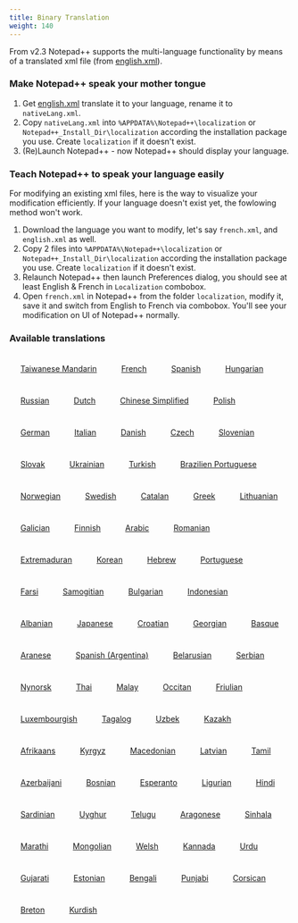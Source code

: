 ```yaml
---
title: Binary Translation
weight: 140
---
```


From v2.3 Notepad++ supports the multi-language functionality by means of a translated xml file (from [english.xml](https://github.com/notepad-plus-plus/notepad-plus-plus/blob/master/PowerEditor/installer/nativeLang/english.xml)).

### Make Notepad++ speak your mother tongue

1. Get [english.xml]() translate it to your language, rename it to `nativeLang.xml`.
2. Copy `nativeLang.xml` into `%APPDATA%\Notepad++\localization` or `Notepad++_Install_Dir\localization` according the installation package you use. Create `localization` if it doesn't exist.
3. (Re)Launch Notepad++ - now Notepad++ should display your language.

### Teach Notepad++ to speak your language easily

For modifying an existing xml files, here is the way to visualize your modification efficiently. If your language doesn't exist yet, the fowlowing method won't work.

1. Download the language you want to modify, let's say `french.xml`, and `english.xml` as well. 
2. Copy 2 files into `%APPDATA%\Notepad++\localization` or `Notepad++_Install_Dir\localization` according the installation package you use. Create `localization` if it doesn't exist.
3. Relaunch Notepad++ then launch Preferences dialog, you should see at least English & French in `Localization` combobox.
4. Open `french.xml` in Notepad++ from the folder `localization`, modify it, save it and switch from English to French via combobox. You'll see your modification on UI of Notepad++ normally.

### Available translations


<div>

<div align="center" style="margin: 20px; display: inline-block;">
<a href="https://github.com/notepad-plus-plus/notepad-plus-plus/blob/master/PowerEditor/installer/nativeLang/taiwaneseMandarin.xml" target="_blank"> <img src="/docs/images/flags/fTaiwan.png" alt="" border="0" /><br /> Taiwanese Mandarin</a>
</div>

<div align="center" style="margin: 20px; display: inline-block;">
<a href="https://github.com/notepad-plus-plus/notepad-plus-plus/blob/master/PowerEditor/installer/nativeLang/french.xml" target="_blank"><img src="/docs/images/flags/fFrance.png" alt="" border="0" /><br /> French</a>
</div>

<div align="center" style="margin: 20px; display: inline-block;">
<a href="https://github.com/notepad-plus-plus/notepad-plus-plus/blob/master/PowerEditor/installer/nativeLang/spanish.xml" target="_blank"><img src="/docs/images/flags/fSpain.png" alt="" border="0" /><br /> Spanish</a>
</div>

<div align="center" style="margin: 20px; display: inline-block;">
<a href="https://github.com/notepad-plus-plus/notepad-plus-plus/blob/master/PowerEditor/installer/nativeLang/hungarian.xml" target="_blank"><img src="/docs/images/flags/fHungary.png" alt="" border="0" /><br /> Hungarian</a>
</div>

<div align="center" style="margin: 20px; display: inline-block;">
<a href="https://github.com/notepad-plus-plus/notepad-plus-plus/blob/master/PowerEditor/installer/nativeLang/russian.xml" target="_blank"><img src="/docs/images/flags/fRussia.png" alt="" border="0" /><br /> Russian</a> 
</div>

<div align="center" style="margin: 20px; display: inline-block;">
<a href="https://github.com/notepad-plus-plus/notepad-plus-plus/blob/master/PowerEditor/installer/nativeLang/dutch.xml" target="_blank"><img src="/docs/images/flags/fNetherlands.png" alt="" border="0" /><br /> Dutch</a> 
</div>

<div align="center" style="margin: 20px; display: inline-block;">
<a href="https://github.com/notepad-plus-plus/notepad-plus-plus/blob/master/PowerEditor/installer/nativeLang/chineseSimplified.xml" target="_blank"><img src="/docs/images/flags/fChina.png" alt="" border="0" /><br /> Chinese Simplified</a> 
</div>

<div align="center" style="margin: 20px; display: inline-block;">
<a href="https://github.com/notepad-plus-plus/notepad-plus-plus/blob/master/PowerEditor/installer/nativeLang/polish.xml" target="_blank"><img src="/docs/images/flags/fPoland.png" alt="" border="0" /><br /> Polish</a>
</div>

<div align="center" style="margin: 20px; display: inline-block;">
<a href="https://github.com/notepad-plus-plus/notepad-plus-plus/blob/master/PowerEditor/installer/nativeLang/german.xml" target="_blank"><img src="/docs/images/flags/fGermany.png" alt="" border="0" /><br /> German</a> 
</div>

<div align="center" style="margin: 20px; display: inline-block;">
<a href="https://github.com/notepad-plus-plus/notepad-plus-plus/blob/master/PowerEditor/installer/nativeLang/italian.xml" target="_blank"><img src="/docs/images/flags/fItaly.png" alt="" border="0" /><br /> Italian</a> 
</div>

<div align="center" style="margin: 20px; display: inline-block;">
<a href="https://github.com/notepad-plus-plus/notepad-plus-plus/blob/master/PowerEditor/installer/nativeLang/danish.xml" target="_blank"><img src="/docs/images/flags/fDenmark.png" alt="" border="0" /><br /> Danish</a> 
</div>

<div align="center" style="margin: 20px; display: inline-block;">
<a href="https://github.com/notepad-plus-plus/notepad-plus-plus/blob/master/PowerEditor/installer/nativeLang/czech.xml" target="_blank"><img src="/docs/images/flags/fCzech.png" alt="" border="0" /><br /> Czech</a>
</div>

<div align="center" style="margin: 20px; display: inline-block;">
<a href="https://github.com/notepad-plus-plus/notepad-plus-plus/blob/master/PowerEditor/installer/nativeLang/slovenian.xml" target="_blank"><img src="/docs/images/flags/fSlovenia.png" alt="" border="0" /><br /> Slovenian</a> 
</div>

<div align="center" style="margin: 20px; display: inline-block;">
<a href="https://github.com/notepad-plus-plus/notepad-plus-plus/blob/master/PowerEditor/installer/nativeLang/slovak.xml" target="_blank"><img src="/docs/images/flags/fSlovakia.png" alt="" border="0" /><br /> Slovak</a> 
</div>

<div align="center" style="margin: 20px; display: inline-block;">
<a href="https://github.com/notepad-plus-plus/notepad-plus-plus/blob/master/PowerEditor/installer/nativeLang/ukrainian.xml" target="_blank"><img src="/docs/images/flags/fUkraine.png" alt="" border="0" /><br /> Ukrainian</a> 
</div>

<div align="center" style="margin: 20px; display: inline-block;">
<a href="https://github.com/notepad-plus-plus/notepad-plus-plus/blob/master/PowerEditor/installer/nativeLang/turkish.xml" target="_blank"><img src="/docs/images/flags/fTurkey.png" alt="" border="0" /><br /> Turkish</a>
</div>

<div align="center" style="margin: 20px; display: inline-block;">
<a href="https://github.com/notepad-plus-plus/notepad-plus-plus/blob/master/PowerEditor/installer/nativeLang/brazilian_portuguese.xml" target="_blank"><img src="/docs/images/flags/fBrazil.png" alt="" border="0" /><br /> Brazilien Portuguese</a> 
</div>

<div align="center" style="margin: 20px; display: inline-block;">
<a href="https://github.com/notepad-plus-plus/notepad-plus-plus/blob/master/PowerEditor/installer/nativeLang/norwegian.xml" target="_blank"><img src="/docs/images/flags/fNorway.png" alt="" border="0" /><br /> Norwegian</a> 
</div>

<div align="center" style="margin: 20px; display: inline-block;">
<a href="https://github.com/notepad-plus-plus/notepad-plus-plus/blob/master/PowerEditor/installer/nativeLang/swedish.xml" target="_blank"><img src="/docs/images/flags/fSweden.png" alt="" border="0" /><br /> Swedish</a> 
</div>

<div align="center" style="margin: 20px; display: inline-block;">
<a href="https://github.com/notepad-plus-plus/notepad-plus-plus/blob/master/PowerEditor/installer/nativeLang/catalan.xml" target="_blank"><img src="/docs/images/flags/fCatalunya.png" alt="" border="0" /><br /> Catalan</a>
</div>

<div align="center" style="margin: 20px; display: inline-block;">
<a href="https://github.com/notepad-plus-plus/notepad-plus-plus/blob/master/PowerEditor/installer/nativeLang/greek.xml" target="_blank"><img src="/docs/images/flags/fGreece.png" alt="" border="0" /><br /> Greek</a> 
</div>

<div align="center" style="margin: 20px; display: inline-block;">
<a href="https://github.com/notepad-plus-plus/notepad-plus-plus/blob/master/PowerEditor/installer/nativeLang/lithuanian.xml" target="_blank"><img src="/docs/images/flags/fLithuania.png" alt="" border="0" /><br /> Lithuanian</a> 
</div>

<div align="center" style="margin: 20px; display: inline-block;">
<a href="https://github.com/notepad-plus-plus/notepad-plus-plus/blob/master/PowerEditor/installer/nativeLang/galician.xml" target="_blank"><img src="/docs/images/flags/fGalicia.png" alt="" border="0" /><br /> Galician</a> 
</div>

<div align="center" style="margin: 20px; display: inline-block;">
<a href="https://github.com/notepad-plus-plus/notepad-plus-plus/blob/master/PowerEditor/installer/nativeLang/finnish.xml" target="_blank"><img src="/docs/images/flags/fFinland.png" alt="" border="0" /><br /> Finnish</a>
</div>


<div align="center" style="margin: 20px; display: inline-block;">
<a href="https://github.com/notepad-plus-plus/notepad-plus-plus/blob/master/PowerEditor/installer/nativeLang/arabic.xml" target="_blank"><img src="/docs/images/flags/fPalestinie.png" alt="" border="0" /><br /> Arabic</a> 
</div>


<div align="center" style="margin: 20px; display: inline-block;">
<a href="https://github.com/notepad-plus-plus/notepad-plus-plus/blob/master/PowerEditor/installer/nativeLang/romanian.xml" target="_blank"><img src="/docs/images/flags/fRomania.png" alt="" border="0" /><br /> Romanian</a> 
</div>


<div align="center" style="margin: 20px; display: inline-block;">
<a href="https://github.com/notepad-plus-plus/notepad-plus-plus/blob/master/PowerEditor/installer/nativeLang/extremaduran.xml" target="_blank"><img src="/docs/images/flags/fExtremadura.png" alt="" border="0" /><br /> Extremaduran</a> 
</div>


<div align="center" style="margin: 20px; display: inline-block;">
<a href="https://github.com/notepad-plus-plus/notepad-plus-plus/blob/master/PowerEditor/installer/nativeLang/korean.xml" target="_blank"><img src="/docs/images/flags/fKorea.png" alt="" border="0" /><br /> Korean</a>
</div>

<div align="center" style="margin: 20px; display: inline-block;">
<a href="https://github.com/notepad-plus-plus/notepad-plus-plus/blob/master/PowerEditor/installer/nativeLang/hebrew.xml" target="_blank"><img src="/docs/images/flags/fIsrael.png" alt="" border="0" /><br /> Hebrew</a> 
</div>

<div align="center" style="margin: 20px; display: inline-block;">
<a href="https://github.com/notepad-plus-plus/notepad-plus-plus/blob/master/PowerEditor/installer/nativeLang/portuguese.xml" target="_blank"><img src="/docs/images/flags/fPortugal.png" alt="" border="0" /><br /> Portuguese</a> 
</div>

<div align="center" style="margin: 20px; display: inline-block;">
<a href="https://github.com/notepad-plus-plus/notepad-plus-plus/blob/master/PowerEditor/installer/nativeLang/farsi.xml" target="_blank"><img src="/docs/images/flags/fIran.png" alt="" border="0" /><br /> Farsi</a> 
</div>

<div align="center" style="margin: 20px; display: inline-block;">
<a href="https://github.com/notepad-plus-plus/notepad-plus-plus/blob/master/PowerEditor/installer/nativeLang/samogitian.xml" target="_blank"><img src="/docs/images/flags/fSamogitia.png" alt="" border="0" /><br /> Samogitian</a>
</div>

<div align="center" style="margin: 20px; display: inline-block;">
<a href="https://github.com/notepad-plus-plus/notepad-plus-plus/blob/master/PowerEditor/installer/nativeLang/bulgarian.xml" target="_blank"><img src="/docs/images/flags/fBulgaria.png" alt="" border="0" /><br /> Bulgarian</a> 
</div>

<div align="center" style="margin: 20px; display: inline-block;">
<a href="https://github.com/notepad-plus-plus/notepad-plus-plus/blob/master/PowerEditor/installer/nativeLang/indonesian.xml" target="_blank"><img src="/docs/images/flags/fIndonesia.png" alt="" border="0" /><br /> Indonesian</a> 
</div>

<div align="center" style="margin: 20px; display: inline-block;">
<a href="https://github.com/notepad-plus-plus/notepad-plus-plus/blob/master/PowerEditor/installer/nativeLang/albanian.xml" target="_blank"><img src="/docs/images/flags/fAlbania.png" alt="" border="0" /><br /> Albanian</a> 
</div>

<div align="center" style="margin: 20px; display: inline-block;">
<a href="https://github.com/notepad-plus-plus/notepad-plus-plus/blob/master/PowerEditor/installer/nativeLang/japanese.xml" target="_blank"><img src="/docs/images/flags/fJapan.png" alt="" border="0" /><br /> Japanese</a>
</div>

<div align="center" style="margin: 20px; display: inline-block;">
<a href="https://github.com/notepad-plus-plus/notepad-plus-plus/blob/master/PowerEditor/installer/nativeLang/croatian.xml" target="_blank"><img src="/docs/images/flags/fCroatia.png" alt="" border="0" /><br /> Croatian</a> 
</div>

<div align="center" style="margin: 20px; display: inline-block;">
<a href="https://github.com/notepad-plus-plus/notepad-plus-plus/blob/master/PowerEditor/installer/nativeLang/georgian.xml" target="_blank"><img src="/docs/images/flags/fGeorgia.png" alt="" border="0" /><br /> Georgian</a> 
</div>

<div align="center" style="margin: 20px; display: inline-block;">
<a href="https://github.com/notepad-plus-plus/notepad-plus-plus/blob/master/PowerEditor/installer/nativeLang/basque.xml" target="_blank"><img src="/docs/images/flags/fBasque.png" alt="" border="0" /><br /> Basque</a> 
</div>

<div align="center" style="margin: 20px; display: inline-block;">
<a href="https://github.com/notepad-plus-plus/notepad-plus-plus/blob/master/PowerEditor/installer/nativeLang/aranese.xml" target="_blank"><img src="/docs/images/flags/fValdAran.png" alt="" border="0" /><br /> Aranese</a>
</div>

<div align="center" style="margin: 20px; display: inline-block;">
<a href="https://github.com/notepad-plus-plus/notepad-plus-plus/blob/master/PowerEditor/installer/nativeLang/spanish_ar.xml" target="_blank"><img src="/docs/images/flags/fArgentine.png" alt="" border="0" /><br /> Spanish (Argentina)</a> 
</div>

<div align="center" style="margin: 20px; display: inline-block;">
<a href="https://github.com/notepad-plus-plus/notepad-plus-plus/blob/master/PowerEditor/installer/nativeLang/belarusian.xml" target="_blank"><img src="/docs/images/flags/fBelarus.png" alt="" border="0" /><br /> Belarusian</a> 
</div>

<div align="center" style="margin: 20px; display: inline-block;">
<a href="https://github.com/notepad-plus-plus/notepad-plus-plus/blob/master/PowerEditor/installer/nativeLang/serbian.xml" target="_blank"><img src="/docs/images/flags/fSerbia.png" alt="" border="0" /><br /> Serbian</a> 
</div>

<div align="center" style="margin: 20px; display: inline-block;">
<a href="https://github.com/notepad-plus-plus/notepad-plus-plus/blob/master/PowerEditor/installer/nativeLang/nynorsk.xml" target="_blank"><img src="/docs/images/flags/fNorway.png" alt="" border="0" /><br /> Nynorsk</a>
</div>

<div align="center" style="margin: 20px; display: inline-block;">
<a href="https://github.com/notepad-plus-plus/notepad-plus-plus/blob/master/PowerEditor/installer/nativeLang/thai.xml" target="_blank"><img src="/docs/images/flags/fThailand.png" alt="" border="0" /><br /> Thai</a> 
</div>

<div align="center" style="margin: 20px; display: inline-block;">
<a href="https://github.com/notepad-plus-plus/notepad-plus-plus/blob/master/PowerEditor/installer/nativeLang/malay.xml" target="_blank"><img src="/docs/images/flags/fMalaysia.png" alt="" border="0" /><br /> Malay</a> 
</div>

<div align="center" style="margin: 20px; display: inline-block;">
<a href="https://github.com/notepad-plus-plus/notepad-plus-plus/blob/master/PowerEditor/installer/nativeLang/occitan.xml" target="_blank"><img src="/docs/images/flags/fOccitanie.png" alt="" border="0" /><br /> Occitan</a> 
</div>

<div align="center" style="margin: 20px; display: inline-block;">
<a href="https://github.com/notepad-plus-plus/notepad-plus-plus/blob/master/PowerEditor/installer/nativeLang/friulian.xml" target="_blank"><img src="/docs/images/flags/fFriuli.png" alt="" border="0" /><br /> Friulian</a>
</div>

<div align="center" style="margin: 20px; display: inline-block;">
<a href="https://github.com/notepad-plus-plus/notepad-plus-plus/blob/master/PowerEditor/installer/nativeLang/luxembourgish.xml" target="_blank"><img src="/docs/images/flags/fLuxembourgish.png" alt="" border="0" /><br /> Luxembourgish</a> 
</div>

<div align="center" style="margin: 20px; display: inline-block;">
<a href="https://github.com/notepad-plus-plus/notepad-plus-plus/blob/master/PowerEditor/installer/nativeLang/tagalog.xml" target="_blank"><img src="/docs/images/flags/fPhilippines.png" alt="" border="0" /><br /> Tagalog</a> 
</div>

<div align="center" style="margin: 20px; display: inline-block;">
<a href="https://github.com/notepad-plus-plus/notepad-plus-plus/blob/master/PowerEditor/installer/nativeLang/uzbek.xml" target="_blank"><img src="/docs/images/flags/fUzbekistan.png" alt="" border="0" /><br /> Uzbek</a> 
</div>

<div align="center" style="margin: 20px; display: inline-block;">
<a href="https://github.com/notepad-plus-plus/notepad-plus-plus/blob/master/PowerEditor/installer/nativeLang/kazakh.xml" target="_blank"><img src="/docs/images/flags/fKazakhstan.png" alt="" border="0" /><br /> Kazakh</a>
</div>

<div align="center" style="margin: 20px; display: inline-block;">
<a href="https://github.com/notepad-plus-plus/notepad-plus-plus/blob/master/PowerEditor/installer/nativeLang/afrikaans.xml" target="_blank"><img src="/docs/images/flags/fSouthAfrica.png" alt="" border="0" /><br /> Afrikaans</a>
</div>

<div align="center" style="margin: 20px; display: inline-block;">
<a href="https://github.com/notepad-plus-plus/notepad-plus-plus/blob/master/PowerEditor/installer/nativeLang/kyrgyz.xml" target="_blank"><img src="/docs/images/flags/fKyrgyzstan.png" alt="" border="0" /><br /> Kyrgyz</a> 
</div>

<div align="center" style="margin: 20px; display: inline-block;">
<a href="https://github.com/notepad-plus-plus/notepad-plus-plus/blob/master/PowerEditor/installer/nativeLang/macedonian.xml" target="_blank"><img src="/docs/images/flags/fMacedonia.png" alt="" border="0" /><br /> Macedonian</a> 
</div>

<div align="center" style="margin: 20px; display: inline-block;">
<a href="https://github.com/notepad-plus-plus/notepad-plus-plus/blob/master/PowerEditor/installer/nativeLang/latvian.xml" target="_blank"><img src="/docs/images/flags/fLatvian.png" alt="" border="0" /><br /> Latvian</a>
</div>

<div align="center" style="margin: 20px; display: inline-block;">
<a href="https://github.com/notepad-plus-plus/notepad-plus-plus/blob/master/PowerEditor/installer/nativeLang/tamil.xml" target="_blank"><img src="/docs/images/flags/fIndia.png" alt="" border="0" /><br /> Tamil</a> 
</div>

<div align="center" style="margin: 20px; display: inline-block;">
<a href="https://github.com/notepad-plus-plus/notepad-plus-plus/blob/master/PowerEditor/installer/nativeLang/azerbaijani.xml" target="_blank"><img src="/docs/images/flags/fAzerbaijan.png" alt="" border="0" /><br /> Azerbaijani</a> 
</div>

<div align="center" style="margin: 20px; display: inline-block;">
<a href="https://github.com/notepad-plus-plus/notepad-plus-plus/blob/master/PowerEditor/installer/nativeLang/bosnian.xml" target="_blank"><img src="/docs/images/flags/fBosnia.png" alt="" border="0" /><br /> Bosnian</a> 
</div>

<div align="center" style="margin: 20px; display: inline-block;">
<a href="https://github.com/notepad-plus-plus/notepad-plus-plus/blob/master/PowerEditor/installer/nativeLang/esperanto.xml" target="_blank"><img src="/docs/images/flags/fEsperanto.png" alt="" border="0" /><br /> Esperanto</a>
</div>

<div align="center" style="margin: 20px; display: inline-block;">
<a href="https://github.com/notepad-plus-plus/notepad-plus-plus/blob/master/PowerEditor/installer/nativeLang/ligurian.xml" target="_blank"><img src="/docs/images/flags/fLiguria.png" alt="" border="0" /><br /> Ligurian</a> 
</div>

<div align="center" style="margin: 20px; display: inline-block;">
<a href="https://github.com/notepad-plus-plus/notepad-plus-plus/blob/master/PowerEditor/installer/nativeLang/hindi.xml" target="_blank"><img src="/docs/images/flags/fIndia.png" alt="" border="0" /><br /> Hindi</a> 
</div>

<div align="center" style="margin: 20px; display: inline-block;">
<a href="https://github.com/notepad-plus-plus/notepad-plus-plus/blob/master/PowerEditor/installer/nativeLang/sardinian.xml" target="_blank"><img src="/docs/images/flags/fSardinia.png" alt="" border="0" /><br /> Sardinian</a> 
</div>

<div align="center" style="margin: 20px; display: inline-block;">
<a href="https://github.com/notepad-plus-plus/notepad-plus-plus/blob/master/PowerEditor/installer/nativeLang/uyghur.xml" target="_blank"><img src="/docs/images/flags/fEastTurkestan.png" alt="" border="0" /><br /> Uyghur</a>
</div>

<div align="center" style="margin: 20px; display: inline-block;">
<a href="https://github.com/notepad-plus-plus/notepad-plus-plus/blob/master/PowerEditor/installer/nativeLang/telugu.xml" target="_blank"><img src="/docs/images/flags/fIndia.png" alt="" border="0" /><br /> Telugu</a> 
</div>

<div align="center" style="margin: 20px; display: inline-block;">
<a href="https://github.com/notepad-plus-plus/notepad-plus-plus/blob/master/PowerEditor/installer/nativeLang/aragonese.xml" target="_blank"><img src="/docs/images/flags/fAragon.png" alt="" border="0" /><br /> Aragonese</a> 
</div>

<div align="center" style="margin: 20px; display: inline-block;">
<a href="https://github.com/notepad-plus-plus/notepad-plus-plus/blob/master/PowerEditor/installer/nativeLang/sinhala.xml" target="_blank"><img src="/docs/images/flags/fSriLanka.png" alt="" border="0" /><br /> Sinhala</a> 
</div>

<div align="center" style="margin: 20px; display: inline-block;">
<a href="https://github.com/notepad-plus-plus/notepad-plus-plus/blob/master/PowerEditor/installer/nativeLang/marathi.xml" target="_blank"><img src="/docs/images/flags/fIndia.png" alt="" border="0" /><br /> Marathi</a>
</div>

<div align="center" style="margin: 20px; display: inline-block;">
<a href="https://github.com/notepad-plus-plus/notepad-plus-plus/blob/master/PowerEditor/installer/nativeLang/mongolian.xml" target="_blank"><img src="/docs/images/flags/fMongolia.png" alt="" border="0" /><br /> Mongolian</a> 
</div>

<div align="center" style="margin: 20px; display: inline-block;">
<a href="https://github.com/notepad-plus-plus/notepad-plus-plus/blob/master/PowerEditor/installer/nativeLang/welsh.xml" target="_blank"><img src="/docs/images/flags/fWales.png" alt="" border="0" /><br /> Welsh</a> 
</div>

<div align="center" style="margin: 20px; display: inline-block;">
<a href="https://github.com/notepad-plus-plus/notepad-plus-plus/blob/master/PowerEditor/installer/nativeLang/kannada.xml" target="_blank"><img src="/docs/images/flags/fIndia.png" alt="" border="0" /><br /> Kannada</a> 
</div>

<div align="center" style="margin: 20px; display: inline-block;">
<a href="https://github.com/notepad-plus-plus/notepad-plus-plus/blob/master/PowerEditor/installer/nativeLang/urdu.xml" target="_blank"><img src="/docs/images/flags/fPakistan.png" alt="" border="0" /><br /> Urdu</a>
</div>

<div align="center" style="margin: 20px; display: inline-block;">
<a href="https://github.com/notepad-plus-plus/notepad-plus-plus/blob/master/PowerEditor/installer/nativeLang/gujarati.xml" target="_blank"><img src="/docs/images/flags/fIndia.png" alt="" border="0" /><br /> Gujarati</a> 
</div>

<div align="center" style="margin: 20px; display: inline-block;">
<a href="https://github.com/notepad-plus-plus/notepad-plus-plus/blob/master/PowerEditor/installer/nativeLang/estonian.xml" target="_blank"><img src="/docs/images/flags/fEstonia.png" alt="" border="0" /><br /> Estonian</a> 
</div>

<div align="center" style="margin: 20px; display: inline-block;">
<a href="https://github.com/notepad-plus-plus/notepad-plus-plus/blob/master/PowerEditor/installer/nativeLang/bengali.xml" target="_blank"><img src="/docs/images/flags/fIndia.png" alt="" border="0" /><br /> Bengali</a>
</div>

<div align="center" style="margin: 20px; display: inline-block;">
<a href="https://github.com/notepad-plus-plus/notepad-plus-plus/blob/master/PowerEditor/installer/nativeLang/punjabi.xml" target="_blank"><img src="/docs/images/flags/fIndia.png" alt="" border="0" /><br /> Punjabi</a>
</div>

<div align="center" style="margin: 20px; display: inline-block;">
<a href="https://github.com/notepad-plus-plus/notepad-plus-plus/blob/master/PowerEditor/installer/nativeLang/corsican.xml" target="_blank"><img src="/docs/images/flags/fCorsica.png" alt="" border="0" /><br /> Corsican</a>
</div>

<div align="center" style="margin: 20px; display: inline-block;">
<a href="https://github.com/notepad-plus-plus/notepad-plus-plus/blob/master/PowerEditor/installer/nativeLang/breton.xml" target="_blank"><img src="/docs/images/flags/fBrittany.png" alt="" border="0" /><br /> Breton</a>
</div>

<div align="center" style="margin: 20px; display: inline-block;">
<a href="https://github.com/notepad-plus-plus/notepad-plus-plus/blob/master/PowerEditor/installer/nativeLang/kurdish.xml" target="_blank"><img src="/docs/images/flags/fKurdistan.png" alt="" border="0" /><br /> Kurdish</a>
</div>

</div>